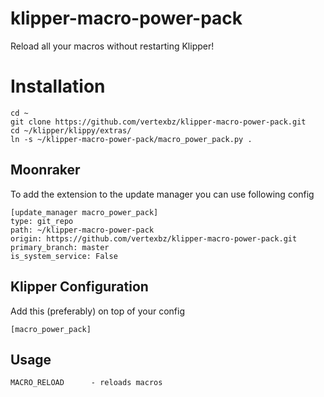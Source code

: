 # klipper-macro-power-pack

Reload all your macros without restarting Klipper!

# Installation

```
cd ~
git clone https://github.com/vertexbz/klipper-macro-power-pack.git
cd ~/klipper/klippy/extras/
ln -s ~/klipper-macro-power-pack/macro_power_pack.py .
```


## Moonraker
To add the extension to the update manager you can use following config

```
[update_manager macro_power_pack]
type: git_repo
path: ~/klipper-macro-power-pack
origin: https://github.com/vertexbz/klipper-macro-power-pack.git
primary_branch: master
is_system_service: False
```


## Klipper Configuration

Add this (preferably) on top of your config
```
[macro_power_pack]
```

## Usage

```
MACRO_RELOAD      - reloads macros

```